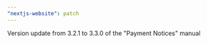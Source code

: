 ```yaml
---
"nextjs-website": patch
---
```


Version update from 3.2.1 to 3.3.0 of the "Payment Notices" manual
